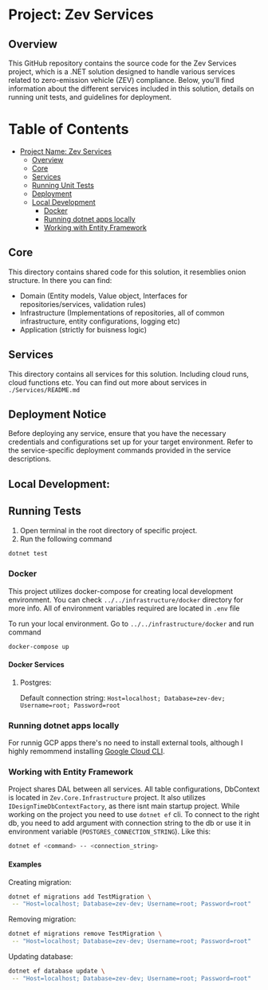 # Project: Zev Services

## Overview

This GitHub repository contains the source code for the Zev Services project, which is a .NET solution designed to handle various services related to zero-emission vehicle (ZEV) compliance. Below, you'll find information about the different services included in this solution, details on running unit tests, and guidelines for deployment.

# Table of Contents

- [Project Name: Zev Services](#project-name-zev-services)
  - [Overview](#overview)
  - [Core](#core)
  - [Services](#services)
  - [Running Unit Tests](#running-tests)
  - [Deployment](#deployment)
  - [Local Development](#local-development)
      - [Docker](#docker)
      - [Running dotnet apps locally](#running-dotnet-apps-locally)
      - [Working with Entity Framework](#working-with-entity-framework)

## Core
This directory contains shared code for this solution, it resemblies onion structure. In there you can find:

 - Domain (Entity models, Value object, Interfaces for repositories/services, validation rules)
 - Infrastructure (Implementations of repositories, all of common infrastructure, entity configurations, logging etc)
 - Application (strictly for buisness logic)

## Services
This directory contains all services for this solution. Including cloud runs, cloud functions etc. You can find out more about services in `./Services/README.md`

## Deployment Notice
Before deploying any service, ensure that you have the necessary credentials and configurations set up for your target environment. Refer to the service-specific deployment commands provided in the service descriptions.

## Local Development:

## Running Tests
  1. Open terminal in the root directory of specific project.
  2. Run the following command
  ``` bash
  dotnet test
  ``` 

### Docker
This project utilizes docker-compose for creating local development environment. You can check `../../infrastructure/docker` directory for more info.
  All of environment variables required are located in `.env` file


 To run your local environment. Go to `../../infrastructure/docker` and run command
  ``` bash
  docker-compose up 
  ```

#### Docker Services
 1. Postgres:
   
    Default connection string: `Host=localhost; Database=zev-dev; Username=root; Password=root`

### Running dotnet apps locally
  For runnig GCP apps there's no need to install external tools, although I highly remommend installing [Google Cloud CLI](https://cloud.google.com/sdk/docs/install). 

### Working with Entity Framework
Project shares DAL between all services. All table configurations, DbContext is located in `Zev.Core.Infrastructure` project. It also utilizes `IDesignTimeDbContextFactory`, as there isnt main startup project. While working on the project you need to use `dotnet ef` cli. To connect to the right db, you need to add argument with connection string to the db or use it in environment variable (`POSTGRES_CONNECTION_STRING`). Like this:

``` bash
dotnet ef <command> -- <connection_string>
```
#### Examples

Creating migration:
``` bash
dotnet ef migrations add TestMigration \
 -- "Host=localhost; Database=zev-dev; Username=root; Password=root"
```

Removing migration:
``` bash
dotnet ef migrations remove TestMigration \
 -- "Host=localhost; Database=zev-dev; Username=root; Password=root"
```

Updating database:
``` bash
dotnet ef database update \
 -- "Host=localhost; Database=zev-dev; Username=root; Password=root"
```